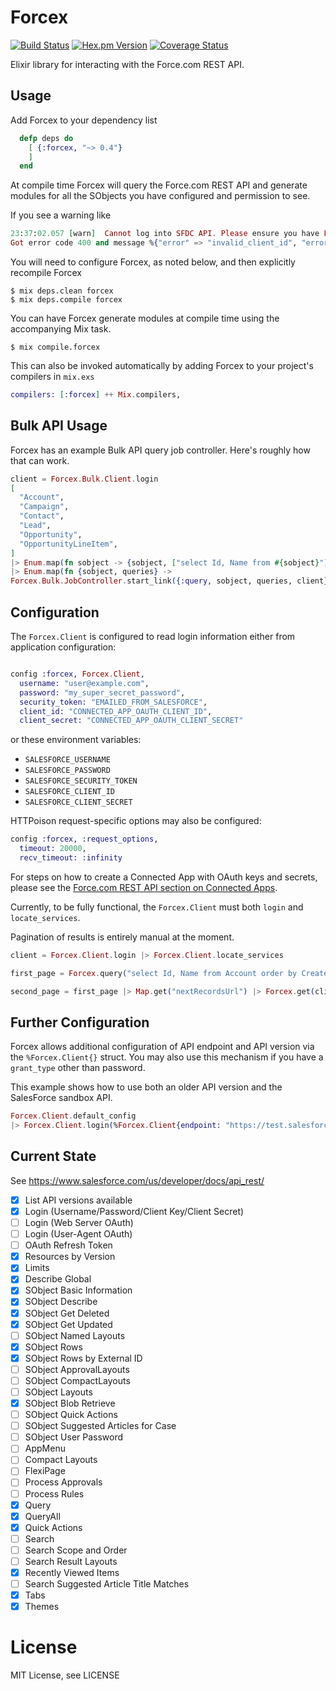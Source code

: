 # Forcex

[![Build Status](https://travis-ci.org/iver/forcex.svg?branch=master)](https://travis-ci.org/iver/forcex)
[![Hex.pm Version](http://img.shields.io/hexpm/v/forcex.svg?style=flat)](https://hex.pm/packages/forcex)
[![Coverage Status](https://coveralls.io/repos/github/iver/forcex/badge.svg?branch=master)](https://coveralls.io/github/iver/forcex?branch=master)

Elixir library for interacting with the Force.com REST API.

## Usage

Add Forcex to your dependency list
```elixir
  defp deps do
    [ {:forcex, "~> 0.4"}
    ]
  end
```

At compile time Forcex will query the Force.com REST API and generate modules for all the
SObjects you have configured and permission to see.

If you see a warning like
```elixir
23:37:02.057 [warn]  Cannot log into SFDC API. Please ensure you have Forcex properly configured.
Got error code 400 and message %{"error" => "invalid_client_id", "error_description" => "client identifier invalid"}
```

You will need to configure Forcex, as noted below, and then explicitly recompile Forcex

```shell
$ mix deps.clean forcex
$ mix deps.compile forcex
```

You can have Forcex generate modules at compile time using the accompanying Mix task.

```shell
$ mix compile.forcex
```

This can also be invoked automatically by adding Forcex to your project's compilers in `mix.exs`

```elixir
compilers: [:forcex] ++ Mix.compilers,
```

## Bulk API Usage

Forcex has an example Bulk API query job controller. Here's roughly how that can
work.

```elixir
client = Forcex.Bulk.Client.login
[
  "Account",
  "Campaign",
  "Contact",
  "Lead",
  "Opportunity",
  "OpportunityLineItem",
]
|> Enum.map(fn sobject -> {sobject, ["select Id, Name from #{sobject}"]} end)
|> Enum.map(fn {sobject, queries} ->
Forcex.Bulk.JobController.start_link({:query, sobject, queries, client}) end)
```

## Configuration

The `Forcex.Client` is configured to read login information either from
application configuration:

```elixir

config :forcex, Forcex.Client,
  username: "user@example.com",
  password: "my_super_secret_password",
  security_token: "EMAILED_FROM_SALESFORCE",
  client_id: "CONNECTED_APP_OAUTH_CLIENT_ID",
  client_secret: "CONNECTED_APP_OAUTH_CLIENT_SECRET"
```

or these environment variables:

* `SALESFORCE_USERNAME`
* `SALESFORCE_PASSWORD`
* `SALESFORCE_SECURITY_TOKEN`
* `SALESFORCE_CLIENT_ID`
* `SALESFORCE_CLIENT_SECRET`

HTTPoison request-specific options may also be configured:

```elixir
config :forcex, :request_options,
  timeout: 20000,
  recv_timeout: :infinity
```

For steps on how to create a Connected App with OAuth keys and secrets,
please see the [Force.com REST API section on Connected Apps](https://developer.salesforce.com/docs/atlas.en-us.api_rest.meta/api_rest/intro_defining_remote_access_applications.htm).

Currently, to be fully functional, the `Forcex.Client` must both `login` and
`locate_services`.

Pagination of results is entirely manual at the moment.

```elixir
client = Forcex.Client.login |> Forcex.Client.locate_services

first_page = Forcex.query("select Id, Name from Account order by CreatedDate desc", client)

second_page = first_page |> Map.get("nextRecordsUrl") |> Forcex.get(client)
```

## Further Configuration

Forcex allows additional configuration of API endpoint and API version via the
`%Forcex.Client{}` struct. You may also use this mechanism if you have a
`grant_type` other than password.

This example shows how to use both an older API version and the SalesForce
sandbox API.
```elixir
Forcex.Client.default_config
|> Forcex.Client.login(%Forcex.Client{endpoint: "https://test.salesforce.com", api_version: "34.0"})
```


## Current State

See https://www.salesforce.com/us/developer/docs/api_rest/

 - [x] List API versions available
 - [x] Login (Username/Password/Client Key/Client Secret)
 - [ ] Login (Web Server OAuth)
 - [ ] Login (User-Agent OAuth)
 - [ ] OAuth Refresh Token
 - [x] Resources by Version
 - [x] Limits
 - [x] Describe Global
 - [x] SObject Basic Information
 - [x] SObject Describe
 - [x] SObject Get Deleted
 - [x] SObject Get Updated
 - [ ] SObject Named Layouts
 - [x] SObject Rows
 - [x] SObject Rows by External ID
 - [ ] SObject ApprovalLayouts
 - [ ] SObject CompactLayouts
 - [ ] SObject Layouts
 - [x] SObject Blob Retrieve
 - [ ] SObject Quick Actions
 - [ ] SObject Suggested Articles for Case
 - [ ] SObject User Password
 - [ ] AppMenu
 - [ ] Compact Layouts
 - [ ] FlexiPage
 - [ ] Process Approvals
 - [ ] Process Rules
 - [x] Query
 - [x] QueryAll
 - [x] Quick Actions
 - [ ] Search
 - [ ] Search Scope and Order
 - [ ] Search Result Layouts
 - [x] Recently Viewed Items
 - [ ] Search Suggested Article Title Matches
 - [x] Tabs
 - [x] Themes

# License

MIT License, see LICENSE
